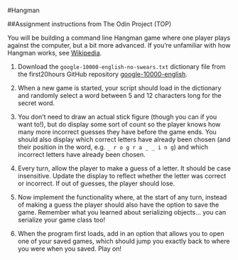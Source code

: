 #Hangman

##Assignment instructions from The Odin Project (TOP)

You will be building a command line Hangman game where one player plays against the computer, but a bit more advanced. If you’re unfamiliar with how Hangman works, see [Wikipedia](http://en.wikipedia.org/wiki/Hangman_(game)).

1. Download the `google-10000-english-no-swears.txt` dictionary file from the first20hours GitHub repository [google-10000-english](https://raw.githubusercontent.com/first20hours/google-10000-english/master/google-10000-english-no-swears.txt).

2. When a new game is started, your script should load in the dictionary and randomly select a word between 5 and 12 characters long for the secret word.

3. You don’t need to draw an actual stick figure (though you can if you want to!), but do display some sort of count so the player knows how many more incorrect guesses they have before the game ends. You should also display which correct letters have already been chosen (and their position in the word, e.g. `_ r o g r a _ _ i n g`) and which incorrect letters have already been chosen.

4. Every turn, allow the player to make a guess of a letter. It should be case insensitive. Update the display to reflect whether the letter was correct or incorrect. If out of guesses, the player should lose.

5. Now implement the functionality where, at the start of any turn, instead of making a guess the player should also have the option to save the game. Remember what you learned about serializing objects… you can serialize your game class too!

6. When the program first loads, add in an option that allows you to open one of your saved games, which should jump you exactly back to where you were when you saved. Play on!